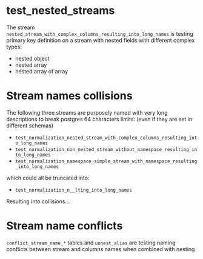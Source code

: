 # test_nested_streams

The stream `nested_stream_with_complex_columns_resulting_into_long_names` is testing primary key
definition on a stream with nested fields with different complex types:

- nested object
- nested array
- nested array of array

# Stream names collisions

The following three streams are purposely named with very long descriptions to break postgres 64
characters limits: (even if they are set in different schemas)

- `test_normalization_nested_stream_with_complex_columns_resulting_into_long_names`
- `test_normalization_non_nested_stream_without_namespace_resulting_into_long_names`
- `test_normalization_namespace_simple_stream_with_namespace_resulting_into_long_names`

which could all be truncated into:

- `test_normalization_n__lting_into_long_names`

Resulting into collisions...

# Stream name conflicts

`conflict_stream_name_*` tables and `unnest_alias` are testing naming conflicts between stream and
columns names when combined with nesting
